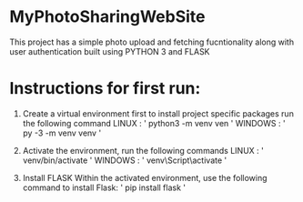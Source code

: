 # MyPhotoSharingWebSite
This project has a simple photo upload and fetching fucntionality along with user authentication built using PYTHON 3 and FLASK

# Instructions for first run:
1. Create a virtual environment first to install project specific packages
  run the following command
  LINUX : ' python3 -m venv ven '
  WINDOWS : ' py -3 -m venv venv '

2. Activate the environment, run the following commands
  LINUX : ' venv/bin/activate '
  WINDOWS : ' venv\Script\activate '
 
3. Install FLASK
   Within the activated environment, use the following command to install Flask:
   ' pip install flask '
  
